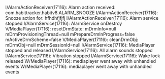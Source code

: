 I/AlarmActionReceiver(17116): Alarm action received: com.habittracker.habitv8.ALARM_SNOOZE
I/AlarmActionReceiver(17116): Snooze action for: hfhdhfjfjfj
I/AlarmActionReceiver(17116): Alarm service stopped
I/AlarmService(17116): AlarmService onDestroy
V/MediaPlayer(17116): resetDrmState:  mDrmInfo=null mDrmProvisioningThread=null mPrepareDrmInProgress=false mActiveDrmScheme=false
V/MediaPlayer(17116): cleanDrmObj: mDrmObj=null mDrmSessionId=null
I/AlarmService(17116): MediaPlayer stopped and released
I/AlarmService(17116): All alarm sounds stopped
I/AlarmService(17116): Vibration stopped
I/AlarmService(17116): Wake lock released
W/MediaPlayer(17116): mediaplayer went away with unhandled events
W/MediaPlayer(17116): mediaplayer went away with unhandled events
